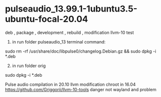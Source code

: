 # pulseaudio_13.99.1-1ubuntu3.5-ubuntu-focal-20.04
deb , package , development , rebuild , modification llvm-10 test

1) in run folder pulseaudio_13 terminal command:

sudo rm -rf /usr/share/doc/libpulse0/changelog.Debian.gz && sudo dpkg -i *.deb

2) in run folder orig

sudo dpkg -i *.deb

Pulse audio compilation in 20.10 llvm modification chroot in 16.04 https://github.com/Griggorii/llvm-10-tools danger not wayland and problem
